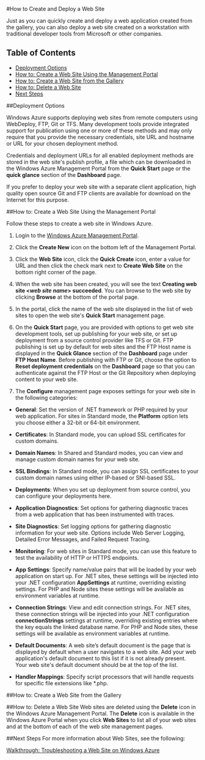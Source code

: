 ﻿<properties linkid="manage-services-how-to-create-websites" urlDisplayName="How to create" pageTitle="How to create web sites - Windows Azure service management" Title="How to create web sites - Windows Azure service management" metaKeywords="Azure creating web site, Azure deleting web site" Description="Learn how to create a web site using the Windows Azure Management Portal." metaCanonical="" disqusComments="1" umbracoNaviHide="0" writer="tysonn" />



#How to Create and Deploy a Web Site

Just as you can quickly create and deploy a web application created from the gallery, you can also deploy a web site created on a workstation with traditional developer tools from Microsoft or other companies. 


## Table of Contents ##

- [Deployment Options](#deployoptions)
- [How to: Create a Web Site Using the Management Portal](#createawebsiteportal)
- [How to: Create a Web Site from the Gallery](#howtocreatefromgallery)
- [How to: Delete a Web Site](#deleteawebsite)
- [Next Steps](#nextsteps)


##<a name="deployoptions"></a>Deployment Options

Windows Azure supports deploying web sites from remote computers using WebDeploy, FTP, Git or TFS. Many development tools provide integrated support for publication using one or more of these methods and may only require that you provide the necessary credentials, site URL and hostname or URL for your chosen deployment method. 

Credentials and deployment URLs for all enabled deployment methods are stored in the web site's publish profile, a file which can be downloaded in the Windows Azure Management Portal from the **Quick Start** page or the **quick glance** section of the **Dashboard** page. 

If you prefer to deploy your web site with a separate client application, high quality open source Git and FTP clients are available for download on the Internet for this purpose.

##<a name="createawebsiteportal"></a>How to: Create a Web Site Using the Management Portal

Follow these steps to create a web site in Windows Azure.
	
1. Login to the [Windows Azure Management Portal](http://manage.windowsazure.com/).

2. Click the **Create New** icon on the bottom left of the Management Portal.

3. Click the **Web Site** icon, click the **Quick Create** icon, enter a value for URL and then click the check mark next to **Create Web Site** on the bottom right corner of the page.

4. When the web site has been created, you will see the text **Creating web site <*web site name*>  succeeded**. You can browse to the web site by clicking **Browse** at the bottom of the portal page.

5. In the portal, click the name of the web site displayed in the list of web sites to open the web site's **Quick Start** management page.

6. On the **Quick Start** page, you are provided with options to get web site development tools, set up publishing for your web site, or set up deployment from a source control provider like TFS or Git. FTP publishing is set up by default for web sites and the FTP Host name is displayed in the **Quick Glance** section of the **Dashboard** page under **FTP Host Name**. Before publishing with FTP or Git, choose the option to **Reset deployment credentials** on the **Dashboard** page so that you can authenticate against the FTP Host or the Git Repository when deploying content to your web site.

7. The **Configure** management page exposes settings for your web site in the following categories:

 - **General**: Set the version of .NET framework or PHP required by your web application. For sites in Standard mode, the **Platform** option lets you choose either a 32-bit or 64-bit environment.

- **Certificates**: In Standard mode, you can upload SSL certificates for custom domains. 

- **Domain Names**: In Shared and Standard modes, you can view and manage custom domain names for your web site.

- **SSL Bindings**: In Standard mode, you can assign SSL certificates to your custom domain names using either IP-based or SNI-based SSL.

 - **Deployments**: When you set up deployment from source control, you can configure your deployments here.

 - **Application Diagnostics**:  Set options for gathering diagnostic traces from a web application that has been instrumented with traces. 

- **Site Diagnostics**: Set logging options for gathering diagnostic information for your web site. Options include Web Server Logging, Detailed Error Messages, and Failed Request Tracing.

- **Monitoring**: For web sites in Standard mode, you can use this feature to test the availability of HTTP or HTTPS endpoints. 

- **App Settings**: Specify name/value pairs that will be loaded by your web application on start up. For .NET sites, these settings will be injected into your .NET configuration **AppSettings** at runtime, overriding existing settings. For PHP and Node sites these settings will be available as environment variables at runtime.

 - **Connection Strings**: View and edit connection strings. For .NET sites, these connection strings will be injected into your .NET configuration **connectionStrings** settings at runtime, overriding existing entries where the key equals the linked database name. For PHP and Node sites, these settings will be available as environment variables at runtime.

 - **Default Documents**: A web site’s default document is the page that is displayed by default when a user navigates to a web site. Add your web application's default document to this list if it is not already present.  Your web site's default document should be at the top of the list.

- **Handler Mappings**: Specify script processors that will handle requests for specific file extensions like *.php.

##<a name="howtocreatefromgallery"></a>How to: Create a Web Site from the Gallery

<div chunk="../../../Shared/Chunks/website-from-gallery.md" />

##<a name="deleteawebsite"></a>How to: Delete a Web Site
Web sites are deleted using the **Delete** icon in the Windows Azure Management Portal. The **Delete** icon is available in the Windows Azure Portal when you click **Web Sites** to list all of your web sites and at the bottom of each of the web site management pages.

##<a name="nextsteps"></a>Next Steps
For more information about Web Sites, see the following:

[Walkthrough: Troubleshooting a Web Site on Windows Azure](http://go.microsoft.com/fwlink/?LinkId=251824)



[vs2010]:http://go.microsoft.com/fwlink/?LinkId=225683
[msexpressionstudio]:http://go.microsoft.com/fwlink/?LinkID=205116
[mswebmatrix]:http://go.microsoft.com/fwlink/?LinkID=226244
[getgit]:http://go.microsoft.com/fwlink/?LinkId=252533
[azuresdk]:http://go.microsoft.com/fwlink/?LinkId=246928
[gitref]:http://go.microsoft.com/fwlink/?LinkId=246651
[howtoconfiganddownloadlogs]:http://go.microsoft.com/fwlink/?LinkId=252031
[sqldbs]:http://go.microsoft.com/fwlink/?LinkId=246930
[fzilla]:http://go.microsoft.com/fwlink/?LinkId=247914
[configvmsizes]:http://go.microsoft.com/fwlink/?LinkID=236449
[webmatrix]:http://go.microsoft.com/fwlink/?LinkId=226244